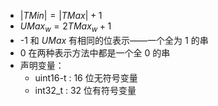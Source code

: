 + $|TMin| = |TMax| + 1$
+ $UMax_w = 2TMax_w + 1$
+ -1 和 $UMax$ 有相同的位表示——一个全为 1 的串
+ 0 在两种表示方法中都是一个全 0 的串
+ 声明变量：
	+ uint16-t : 16 位无符号变量
	+ int32_t : 32 位有符号变量